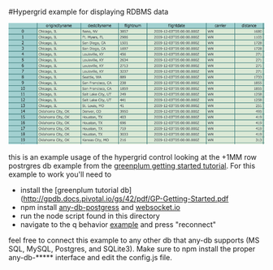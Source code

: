 #Hypergrid example for displaying RDBMS data

<img src="../images/gridshot05.png" alt="screenshot">

this is an example usage of the hypergrid control looking at the +1MM row postrgres db example from the [greenplum getting started tutorial](http://gpdb.docs.pivotal.io/gs/42/pdf/GP-Getting-Started.pdf).  For this example to work you'll need to 

* install the [greenplum tutorial db](http://gpdb.docs.pivotal.io/gs/42/pdf/GP-Getting-Started.pdf
* npm install <a href="https://github.com/grncdr/node-any-db">any-db-postgress</a> and <a href="https://www.npmjs.com/package/websocket.io">websocket.io</a>
* run the node script found in this directory
* navigate to the q behavior <a href="http://openfin.github.io/fin-hypergrid/components/fin-hypergrid/demo.html">example</a> and press "reconnect"

feel free to connect this example to any other db that any-db supports (MS SQL, MySQL, Postgres, and SQLite3).
Make sure to npm install the proper any-db-***** interface and edit the config.js file.

